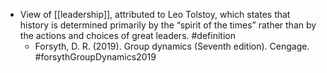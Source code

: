 - View of [[leadership]], attributed to Leo Tolstoy, which states that history is determined primarily by the “spirit of the times” rather than by the actions and choices of great leaders. #definition
	- Forsyth, D. R. (2019). Group dynamics (Seventh edition). Cengage. #forsythGroupDynamics2019